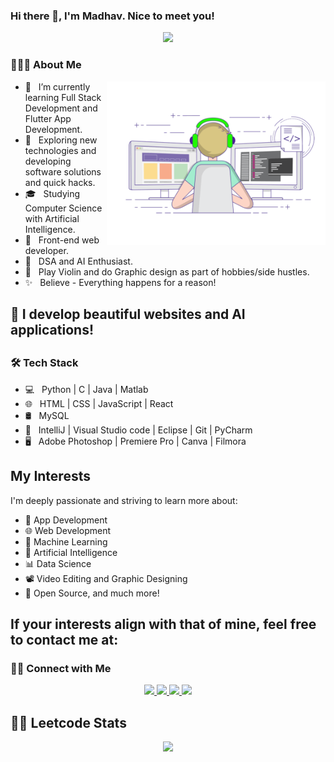 ### Hi there 👋, I'm Madhav. Nice to meet you!
<p align="center"><img src="https://i.imgur.com/A6bWGFl.gif"/></p>

<h3> 👨🏻‍💻 About Me </h3>
<img align="right" alt="GIF" src="https://github.com/immadhav31/immadhav31/blob/main/gif3.gif" width="350"/>

- 🔭 &nbsp; I’m currently learning Full Stack Development and Flutter App Development.
- 🤔 &nbsp; Exploring new technologies and developing software solutions and quick hacks.
- 🎓 &nbsp; Studying Computer Science with Artificial Intelligence.
- 💼 &nbsp; Front-end web developer.
- 🌱 &nbsp; DSA and AI Enthusiast.
- 🎻 &nbsp; Play Violin and do Graphic design as part of hobbies/side hustles.
-  ✨ &nbsp; Believe - Everything happens for a reason!

## 🍃 I develop beautiful websites and AI applications!

## <h3>🛠 Tech Stack</h3>

- 💻 &nbsp; Python | C | Java | Matlab
- 🌐 &nbsp; HTML | CSS | JavaScript | React 
- 🛢 &nbsp; MySQL
- 🔧 &nbsp;  IntelliJ | Visual Studio code | Eclipse | Git | PyCharm
- 🖥 &nbsp; Adobe Photoshop | Premiere Pro | Canva | Filmora

## My Interests
I'm deeply passionate and striving to learn more about:
- 📱 App Development
- 🌐 Web Development
- 🤖 Machine Learning
- 🧠 Artificial Intelligence
- 📊 Data Science
- 📽️ Video Editing and Graphic Designing
- 🌿 Open Source, and much more!

## If your interests align with that of mine, feel free to contact me at:

<h3> 🤝🏻 Connect with Me </h3>

<p align="center">
  <a href="https://twitter.com/immadhav31" target="_blank" rel="noopener noreferrer">
    <img src="https://img.icons8.com/plasticine/100/000000/twitter.png" width="50" />
  </a>  
  <a href="https://www.instagram.com/immadhav31" target="_blank" rel="noopener noreferrer">
    <img src="https://img.icons8.com/plasticine/100/000000/instagram-new.png" width="50" />
  </a>  
  <a href="https://www.linkedin.com/in/immadhav31/" target="_blank" rel="noopener noreferrer">
    <img src="https://img.icons8.com/plasticine/100/000000/linkedin.png" width="50" />
  </a>
  <a href="mailto:madhavmuralidharan123@gmail.com" target="_blank" rel="noopener noreferrer">
    <img src="https://img.icons8.com/plasticine/100/000000/gmail.png"  width="50" />
  </a>
</p>


## 🧑‍💻 Leetcode Stats
<p align="center">
  <img  src="https://leetcard.jacoblin.cool/immadhav31?theme=dark&font=ABeeZee&ext=heatmap"/>
</p>

<!--
**immadhav31/immadhav31** is a ✨ _special_ ✨ repository because its `README.md` (this file) appears on your GitHub profile.

Here are some ideas to get you started:

- 🔭 I’m currently working on ...
- 🌱 I’m currently learning ...
- 👯 I’m looking to collaborate on ...
- 🤔 I’m looking for help with ...
- 💬 Ask me about ...
- 📫 How to reach me: ... 
- 😄 Pronouns: ...
- ⚡ Fun fact: ...
-->
